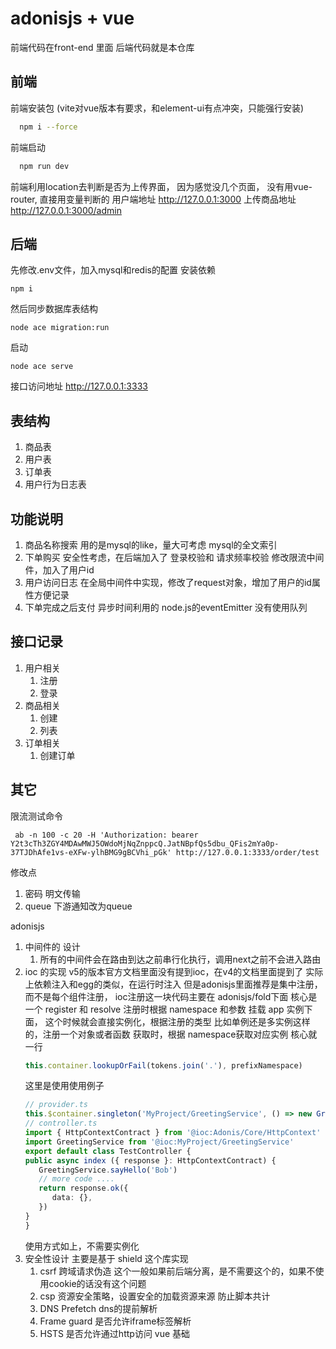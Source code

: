 # adonisjs + vue

前端代码在front-end 里面
后端代码就是本仓库

## 前端

前端安装包 (vite对vue版本有要求，和element-ui有点冲突，只能强行安装)
```bash
  npm i --force 
```
前端启动
```bash
  npm run dev
```
前端利用location去判断是否为上传界面， 因为感觉没几个页面， 没有用vue-router, 直接用变量判断的
用户端地址 http://127.0.0.1:3000
上传商品地址 http://127.0.0.1:3000/admin

## 后端
先修改.env文件，加入mysql和redis的配置
安装依赖
```
npm i
```
然后同步数据库表结构
```
node ace migration:run
```
启动
```
node ace serve
```
接口访问地址 http://127.0.0.1:3333

## 表结构
1. 商品表
2. 用户表
3. 订单表
4. 用户行为日志表

## 功能说明 
1. 商品名称搜索 用的是mysql的like，量大可考虑 mysql的全文索引
2. 下单购买  安全性考虑，在后端加入了 登录校验和 请求频率校验 修改限流中间件，加入了用户id
3. 用户访问日志 在全局中间件中实现，修改了request对象，增加了用户的id属性方便记录
4. 下单完成之后支付 异步时间利用的 node.js的eventEmitter 没有使用队列

## 接口记录

1. 用户相关
   1. 注册
   2. 登录
2. 商品相关
   1. 创建
   2. 列表
3. 订单相关
   1. 创建订单


## 其它

限流测试命令
```
 ab -n 100 -c 20 -H 'Authorization: bearer Y2t3cTh3ZGY4MDAwMWJ5OWdoMjNqZnppcQ.JatNBpfQs5dbu_QFis2mYa0p-37TJDhAfe1vs-eXFw-ylhBMG9gBCVhi_pGk' http://127.0.0.1:3333/order/test
```


修改点
1. 密码 明文传输 
2. queue 下游通知改为queue

adonisjs 
1. 中间件的 设计
   1. 所有的中间件会在路由到达之前串行化执行，调用next之前不会进入路由
2. ioc 的实现
   v5的版本官方文档里面没有提到ioc，在v4的文档里面提到了
   实际上依赖注入和egg的类似，在运行时注入
   但是adonisjs里面推荐是集中注册，而不是每个组件注册，
   ioc注册这一块代码主要在 adonisjs/fold下面
   核心是 一个 register 和 resolve
   注册时根据 namespace 和参数 挂载 app 实例下面， 这个时候就会直接实例化，根据注册的类型 比如单例还是多实例这样的，注册一个对象或者函数
   获取时，根据 namespace获取对应实例 核心就一行
   ```typescript
   this.container.lookupOrFail(tokens.join('.'), prefixNamespace)
   ```
   这里是使用使用例子
   ```typescript
   // provider.ts
   this.$container.singleton('MyProject/GreetingService', () => new GreetingService())
   // controller.ts
   import { HttpContextContract } from '@ioc:Adonis/Core/HttpContext'
   import GreetingService from '@ioc:MyProject/GreetingService'
   export default class TestController {
   public async index ({ response }: HttpContextContract) {
      GreetingService.sayHello('Bob')
      // more code ....
      return response.ok({
         data: {},
      })
   }
   }
   ```
   使用方式如上，不需要实例化
3. 安全性设计 
   主要是基于 shield 这个库实现
   1. csrf 跨域请求伪造 这个一般如果前后端分离，是不需要这个的，如果不使用cookie的话没有这个问题
   2. csp 资源安全策略，设置安全的加载资源来源 防止脚本共计
   3. DNS Prefetch dns的提前解析
   4. Frame guard 是否允许iframe标签解析
   5. HSTS 是否允许通过http访问
vue 
基础




